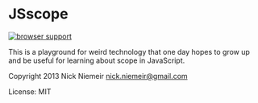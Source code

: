 # JSscope

[![browser support](http://ci.testling.com/nrn/JSscope.png)](http://ci.testling.com/nrn/JSscope)

This is a playground for weird technology that one day hopes to grow up and
be useful for learning about scope in JavaScript.

Copyright 2013 Nick Niemeir <nick.niemeir@gmail.com>

License: MIT

